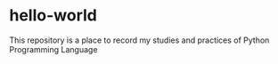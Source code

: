 # hello-world
This repository is a place to record my studies and practices of Python Programming Language
